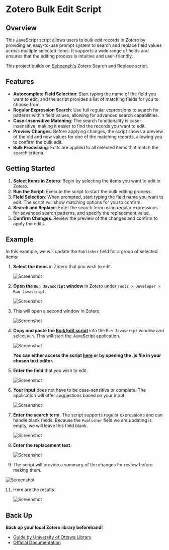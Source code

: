 # Zotero Bulk Edit Script

## Overview

This JavaScript script allows users to bulk edit records in Zotero by providing an easy-to-use prompt system to search and replace field values across multiple selected items. It supports a wide range of fields and ensures that the editing process is intuitive and user-friendly.

This project builds on [Schoeneh's](https://github.com/Schoeneh) Zotero Search and Replace script.

## Features

- **Autocomplete Field Selection**: Start typing the name of the field you want to edit, and the script provides a list of matching fields for you to choose from.
- **Regular Expression Search**: Use full regular expressions to search for patterns within field values, allowing for advanced search capabilities.
- **Case-Insensitive Matching**: The search functionality is case-insensitive, making it easier to find the records you want to edit.
- **Preview Changes**: Before applying changes, the script shows a preview of the old and new values for one of the matching records, allowing you to confirm the bulk edit.
- **Bulk Processing**: Edits are applied to all selected items that match the search criteria.

## Getting Started

1. **Select Items in Zotero**: Begin by selecting the items you want to edit in Zotero.
2. **Run the Script**: Execute the script to start the bulk editing process.
3. **Field Selection**: When prompted, start typing the field name you want to edit. The script will show matching options for you to confirm.
4. **Search and Replace**: Enter the search term using regular expressions for advanced search patterns, and specify the replacement value.
5. **Confirm Changes**: Review the preview of the changes and confirm to apply the edits.

## Example

In this example, we will update the `Publisher` field for a group of selected items:

1. **Select the items** in Zotero that you wish to edit.

   ![Screenshot](doc/zotero_0.png)

2. **Open the `Run Javascript` window** in Zotero under `Tools > Developer > Run Javascript`.

   ![Screenshot](doc/zotero_1.png)

3. This will open a second window in Zotero.

   ![Screenshot](doc/zotero_2.png)

4. **Copy and paste the [Bulk Edit script](https://github.com/thalient-ai/zotero-bulk-edit/blob/main/src/zotero_bulk_edit.js)** into the `Run Javascript` window and select `Run`. This will start the JavaScript application.

   ![Screenshot](doc/zotero_3.png)

   **You can either access the script [here](https://github.com/thalient-ai/zotero-bulk-edit/blob/main/src/zotero_bulk_edit.js) or by opening the .js file in your chosen text editor.**

6. **Enter the field** that you wish to edit.

   ![Screenshot](doc/zotero_4.png)

7. **Your input** does not have to be case-sensitive or complete. The application will offer suggestions based on your input.

   ![Screenshot](doc/zotero_5.png)

8. **Enter the search term**. The script supports regular expressions and can handle blank fields. Because the `Publisher` field we are updating is empty, we will leave this field blank.

   ![Screenshot](doc/zotero_6.png)

9. **Enter the replacement text**.

   ![Screenshot](doc/zotero_7.png)

10. The script will provide a summary of the changes for review before making them.

   ![Screenshot](doc/zotero_8.png)

11. Here are the results.

    ![Screenshot](doc/zotero_9.png)

## Back Up

**Back up your local Zotero library beforehand!**

- [Guide by University of Ottawa Library](https://uottawa.libguides.com/how_to_use_zotero/back_up_and_restore)
- [Official Documentation](https://www.zotero.org/support/zotero_data)
